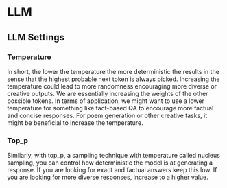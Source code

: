 # LLM

## LLM Settings

### Temperature

In short, the lower the temperature the more deterministic the results in the sense that the highest probable next token
is always picked. Increasing the temperature could lead to more randomness encouraging more diverse or creative outputs.
We are essentially increasing the weights of the other possible tokens. In terms of application, we might want to use a
lower temperature for something like fact-based QA to encourage more factual and concise responses. For poem generation
or other creative tasks, it might be beneficial to increase the temperature.

### Top_p

Similarly, with top_p, a sampling technique with temperature called nucleus sampling, you can control how deterministic
the model is at generating a response. If you are looking for exact and factual answers keep this low. If you are
looking for more diverse responses, increase to a higher value.